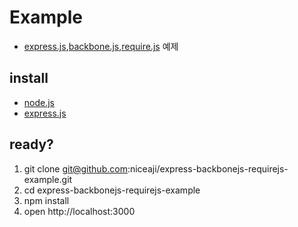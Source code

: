 # Example

* [express.js](http://expressjs.com/),[backbone.js](http://backbonejs.org/),[require.js](http://requirejs.org/) 예제

## install

* [node.js](http://nodejs.org/)
* [express.js](http://expressjs.com/)

## ready?

1. git clone git@github.com:niceaji/express-backbonejs-requirejs-example.git
1. cd express-backbonejs-requirejs-example
1. npm install
1. open http://localhost:3000

